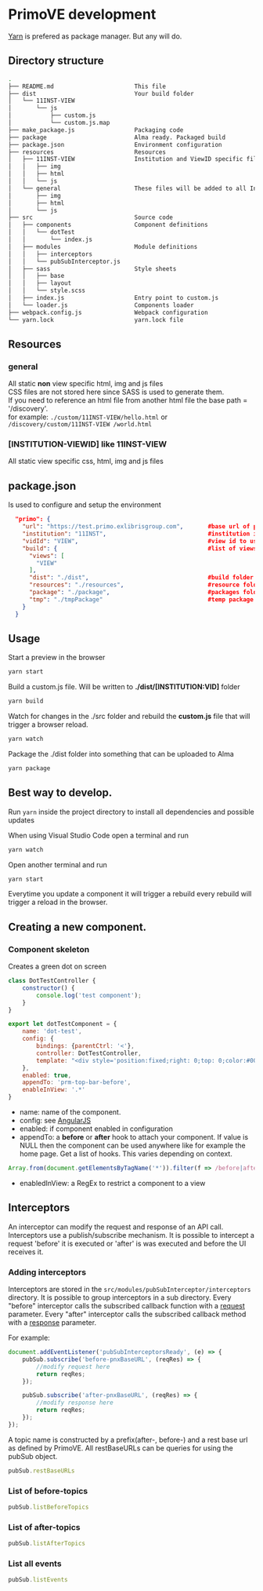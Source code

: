 # PrimoVE development

[Yarn](https://yarnpkg.com/) is prefered as package manager. But any will do.

## Directory structure
```bash
.
├── README.md                       This file
├── dist                            Your build folder
│   └── 11INST-VIEW
│       └── js
│           ├── custom.js
│           └── custom.js.map
├── make_package.js                 Packaging code
├── package                         Alma ready. Packaged build
├── package.json                    Environment configuration
├── resources                       Resources
│   ├── 11INST-VIEW                 Institution and ViewID specific files
│   │   ├── img
│   │   ├── html
│   │   └── js
│   └── general                     These files will be added to all Institution and Views
│       ├── img
│       ├── html
│       └── js
├── src                             Source code
│   ├── components                  Component definitions
│   │   └── dotTest
│   │       └── index.js
│   ├── modules                     Module definitions
│   │   ├── interceptors
│   │   └── pubSubInterceptor.js
│   ├── sass                        Style sheets
│   │   ├── base
│   │   ├── layout
│   │   └── style.scss            
│   ├── index.js                    Entry point to custom.js
│   └── loader.js                   Components loader
├── webpack.config.js               Webpack configuration
└── yarn.lock                       yarn.lock file
```

## Resources
### general
All static **non** view specific html, img and js files  
CSS files are not stored here since SASS is used to generate them.  
If you need to reference an html file from another html file the base path = '/discovery'.  
for example: ```./custom/11INST-VIEW/hello.html``` or ```/discovery/custom/11INST-VIEW /world.html```

### [INSTITUTION-VIEWID] like 11INST-VIEW 
All static view specific css, html, img and js files

## package.json
Is used to configure and setup the environment
```json
  "primo": {
    "url": "https://test.primo.exlibrisgroup.com",       #base url of primo
    "institution": "11INST",                             #institution id
    "vidId": "VIEW",                                     #view id to use with `yarn start`
    "build": {                                           #list of views to build
      "views": [
        "VIEW"
      ],
      "dist": "./dist",                                  #build folder
      "resources": "./resources",                        #resource folder
      "package": "./package",                            #packages folder
      "tmp": "./tmpPackage"                              #temp package folder
    }
  }
```


## Usage
Start a preview in the browser
```bash
yarn start
```

Build a custom.js file. Will be written to __./dist/[INSTITUTION:VID]__ folder
```bash
yarn build
```
Watch for changes in the ./src folder and rebuild the __custom.js__ file that will trigger a browser reload.
```bash
yarn watch
```
Package the ./dist folder into something that can be uploaded to Alma
```bash
yarn package
```

## Best way to develop.
Run ```yarn``` inside the project directory to install all dependencies and possible updates

When using Visual Studio Code open a terminal and run
```bash
yarn watch
```
Open another terminal and run
```bash
yarn start
```
Everytime you update a component it will trigger a rebuild every rebuild will trigger a reload in the browser.

## Creating a new component.

### Component skeleton
Creates a green dot on screen

```javascript
class DotTestController {
    constructor() {
        console.log('test component');
    }
}

export let dotTestComponent = {
    name: 'dot-test',
    config: {
        bindings: {parentCtrl: '<'},
        controller: DotTestController,
        template: "<div style='position:fixed;right: 0;top: 0;color:#009991;opacity:0.5;z-index: 100000;font-size: 10em;'>.</div>"
    },
    enabled: true,
    appendTo: 'prm-top-bar-before',
    enableInView: '.*'
}
```

- name: name of the component. 
- config: see [AngularJS](https://docs.angularjs.org/guide/component)
- enabled: if component enabled in configuration
- appendTo: a __before__ or __after__ hook to attach your component. If value is NULL then the component can be used anywhere like for example the home page.
Get a list of hooks. This varies depending on context. 
```javascript
Array.from(document.getElementsByTagName('*')).filter(f => /before|after/.test(f.localName))
```
- enabledInView: a RegEx to restrict a component to a view


## Interceptors
An interceptor can modify the request and response of an API call.  
Interceptors use a publish/subscribe mechanism. It is possible to intercept a request 'before' it is executed or 'after' is was executed and before the UI receives it.

### Adding interceptors
Interceptors are stored in the ```src/modules/pubSubInterceptor/interceptors``` directory. It is possible to group interceptors in a sub directory. Every "before" interceptor calls the subscribed callback function with a [request](https://docs.angularjs.org/api/ng/service/$http#$http-arguments) parameter. Every "after" interceptor calls the subscribed callback method with a [response](https://docs.angularjs.org/api/ng/service/$http#$http-returns) parameter.

For example:
```javascript
document.addEventListener('pubSubInterceptorsReady', (e) => {    
    pubSub.subscribe('before-pnxBaseURL', (reqRes) => {
        //modify request here
        return reqRes;
    });

    pubSub.subscribe('after-pnxBaseURL', (reqRes) => {
        //modify response here
        return reqRes;
    });    
});
```

A topic name is constructed by a prefix(after-, before-) and a rest base url as defined by PrimoVE.
All restBaseURLs can be queries for using the pubSub object.
```javascript
pubSub.restBaseURLs
```

### List of before-topics
```javascript
pubSub.listBeforeTopics
```

### List of after-topics
```javascript
pubSub.listAfterTopics
```

### List all events
```javascript
pubSub.listEvents
```